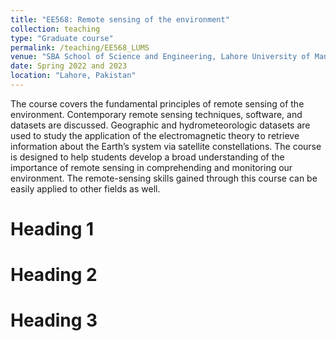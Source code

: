 ```yaml
---
title: "EE568: Remote sensing of the environment"
collection: teaching
type: "Graduate course"
permalink: /teaching/EE568_LUMS
venue: "SBA School of Science and Engineering, Lahore University of Management Sciences (LUMS)"
date: Spring 2022 and 2023
location: "Lahore, Pakistan"
---
```


The course covers the fundamental principles of remote sensing of the environment. Contemporary remote sensing techniques, software, and datasets are discussed. Geographic and hydrometeorologic datasets are used to study the application of the electromagnetic theory to retrieve information about the Earth’s system via satellite constellations. The course is designed to help students develop a broad understanding of the importance of remote sensing in comprehending and monitoring our environment. The remote-sensing skills gained through this course can be easily applied to other fields as well. 

Heading 1
======

Heading 2
======

Heading 3
======